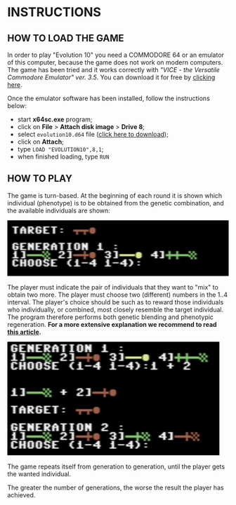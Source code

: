 # INSTRUCTIONS

## HOW TO LOAD THE GAME

In order to play "Evolution 10" you need a COMMODORE 64 or an emulator of this computer, because the game does not work on modern computers. The game has been tried and it works correctly with *"VICE - the Versatile Commodore Emulator" ver. 3.5*. You can download it for free by [clicking here](http://vice-emu.sourceforge.net/).  

Once the emulator software has been installed, follow the instructions below:
 - start **x64sc.exe** program;
 - click on **File** > **Attach disk image** > **Drive 8**;
 - select <code>evolution10.d64</code> file ([click here to download](/blob/master/evolution10.d64));
 - click on **Attach**;
 - type <code>LOAD "EVOLUTION10",8,1</code>;
 - when finished loading, type <code>RUN</code>

## HOW TO PLAY

The game is turn-based. At the beginning of each round it is shown which individual (phenotype) is to be obtained from the genetic combination, and the available individuals are shown:

![copertina](images/instructions1.png)

The player must indicate the pair of individuals that they want to "mix" to obtain two more. The player must choose two (different) numbers in the 1..4 interval. The player's choice should be such as to reward those individuals who individually, or combined, most closely resemble the target individual. The program therefore performs both genetic blending and phenotypic regeneration. **For a more extensive explanation we recommend to read [this article](https://retroprogramming.iwashere.eu/evolution10:genotype).**

![copertina](images/instructions2.png)

The game repeats itself from generation to generation, until the player gets the wanted individual.

The greater the number of generations, the worse the result the player has achieved.